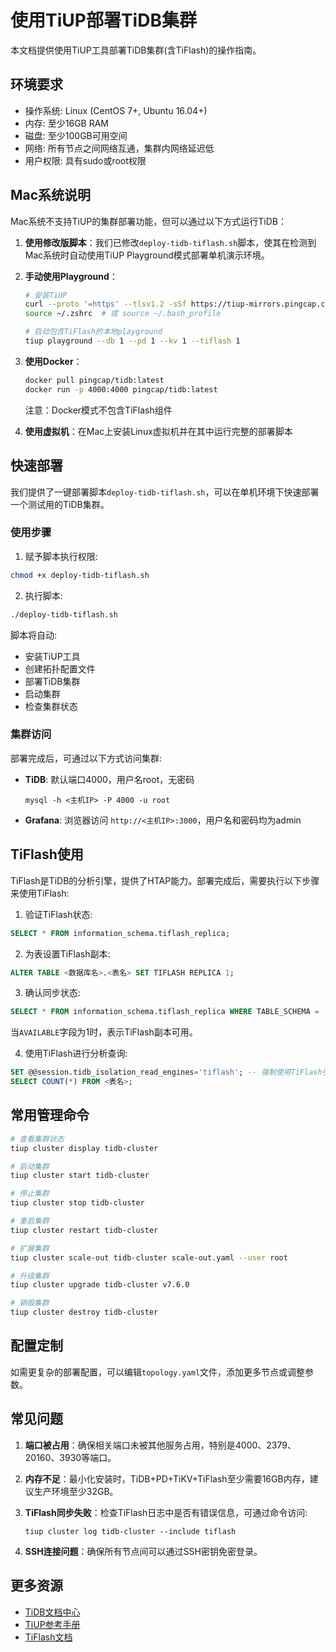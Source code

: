 # 使用TiUP部署TiDB集群

本文档提供使用TiUP工具部署TiDB集群(含TiFlash)的操作指南。

## 环境要求

- 操作系统: Linux (CentOS 7+, Ubuntu 16.04+)
- 内存: 至少16GB RAM
- 磁盘: 至少100GB可用空间
- 网络: 所有节点之间网络互通，集群内网络延迟低
- 用户权限: 具有sudo或root权限

## Mac系统说明

Mac系统不支持TiUP的集群部署功能，但可以通过以下方式运行TiDB：

1. **使用修改版脚本**：我们已修改`deploy-tidb-tiflash.sh`脚本，使其在检测到Mac系统时自动使用TiUP Playground模式部署单机演示环境。

2. **手动使用Playground**：
   ```bash
   # 安装TiUP
   curl --proto '=https' --tlsv1.2 -sSf https://tiup-mirrors.pingcap.com/install.sh | sh
   source ~/.zshrc  # 或 source ~/.bash_profile
   
   # 启动包含TiFlash的本地playground
   tiup playground --db 1 --pd 1 --kv 1 --tiflash 1
   ```

3. **使用Docker**：
   ```bash
   docker pull pingcap/tidb:latest
   docker run -p 4000:4000 pingcap/tidb:latest
   ```
   
   注意：Docker模式不包含TiFlash组件

4. **使用虚拟机**：在Mac上安装Linux虚拟机并在其中运行完整的部署脚本

## 快速部署

我们提供了一键部署脚本`deploy-tidb-tiflash.sh`，可以在单机环境下快速部署一个测试用的TiDB集群。

### 使用步骤

1. 赋予脚本执行权限:

```bash
chmod +x deploy-tidb-tiflash.sh
```

2. 执行脚本:

```bash
./deploy-tidb-tiflash.sh
```

脚本将自动:
- 安装TiUP工具
- 创建拓扑配置文件
- 部署TiDB集群
- 启动集群
- 检查集群状态

### 集群访问

部署完成后，可通过以下方式访问集群:

- **TiDB**: 默认端口4000，用户名root，无密码
  ```
  mysql -h <主机IP> -P 4000 -u root
  ```

- **Grafana**: 浏览器访问 `http://<主机IP>:3000`，用户名和密码均为admin

## TiFlash使用

TiFlash是TiDB的分析引擎，提供了HTAP能力。部署完成后，需要执行以下步骤来使用TiFlash:

1. 验证TiFlash状态:

```sql
SELECT * FROM information_schema.tiflash_replica;
```

2. 为表设置TiFlash副本:

```sql
ALTER TABLE <数据库名>.<表名> SET TIFLASH REPLICA 1;
```

3. 确认同步状态:

```sql
SELECT * FROM information_schema.tiflash_replica WHERE TABLE_SCHEMA = '<数据库名>' AND TABLE_NAME = '<表名>';
```

当`AVAILABLE`字段为1时，表示TiFlash副本可用。

4. 使用TiFlash进行分析查询:

```sql
SET @@session.tidb_isolation_read_engines='tiflash'; -- 强制使用TiFlash引擎
SELECT COUNT(*) FROM <表名>;
```

## 常用管理命令

```bash
# 查看集群状态
tiup cluster display tidb-cluster

# 启动集群
tiup cluster start tidb-cluster

# 停止集群
tiup cluster stop tidb-cluster

# 重启集群
tiup cluster restart tidb-cluster

# 扩展集群
tiup cluster scale-out tidb-cluster scale-out.yaml --user root

# 升级集群
tiup cluster upgrade tidb-cluster v7.6.0

# 销毁集群
tiup cluster destroy tidb-cluster
```

## 配置定制

如需更复杂的部署配置，可以编辑`topology.yaml`文件，添加更多节点或调整参数。

## 常见问题

1. **端口被占用**：确保相关端口未被其他服务占用，特别是4000、2379、20160、3930等端口。

2. **内存不足**：最小化安装时，TiDB+PD+TiKV+TiFlash至少需要16GB内存，建议生产环境至少32GB。

3. **TiFlash同步失败**：检查TiFlash日志中是否有错误信息，可通过命令访问:
   ```
   tiup cluster log tidb-cluster --include tiflash
   ```

4. **SSH连接问题**：确保所有节点间可以通过SSH密钥免密登录。

## 更多资源

- [TiDB文档中心](https://docs.pingcap.com/zh/tidb/stable)
- [TiUP参考手册](https://docs.pingcap.com/zh/tidb/stable/tiup-reference)
- [TiFlash文档](https://docs.pingcap.com/zh/tidb/stable/tiflash-overview) 